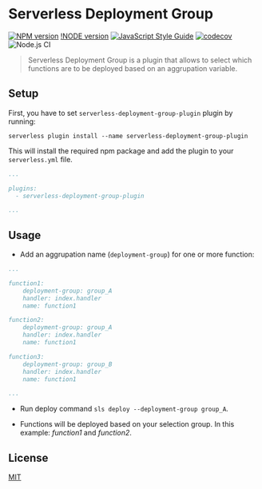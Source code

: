 Serverless Deployment Group
==================================
[![NPM version](https://badge.fury.io/js/serverless.svg)](https://npmjs.org/package/serverless-deployment-group-plugin)
[!NODE version](https://img.shields.io/badge/node-%3E=%208.0.0-brightgreen)
[![JavaScript Style Guide](https://img.shields.io/badge/code_style-standard-brightgreen.svg)](https://standardjs.com)
[![codecov](https://codecov.io/gh/ftormo/serverless-deployment-group-plugin/branch/master/graph/badge.svg)](https://codecov.io/gh/ftormo/serverless-deployment-group-plugin)
![Node.js CI](https://github.com/ftormo/serverless-deployment-group-plugin/workflows/Node.js%20CI/badge.svg?branch=master)

> Serverless Deployment Group is a plugin that allows to select which functions are to be deployed based on an aggrupation variable.

## Setup

First, you have to set `serverless-deployment-group-plugin` plugin by running:
```
serverless plugin install --name serverless-deployment-group-plugin
```

This will install the required npm package and add the plugin to your `serverless.yml` file.
```yaml
...

plugins:
  - serverless-deployment-group-plugin

...
```

## Usage

* Add an aggrupation name (`deployment-group`) for one or more function:
```yaml
...

function1:
    deployment-group: group_A
    handler: index.handler
    name: function1

function2:
    deployment-group: group_A
    handler: index.handler
    name: function1

function3:
    deployment-group: group_B
    handler: index.handler
    name: function1

...
```

* Run deploy command `sls deploy --deployment-group group_A`.

* Functions will be deployed based on your selection group. In this example: *function1* and *function2*.

## License
  [MIT](LICENSE)